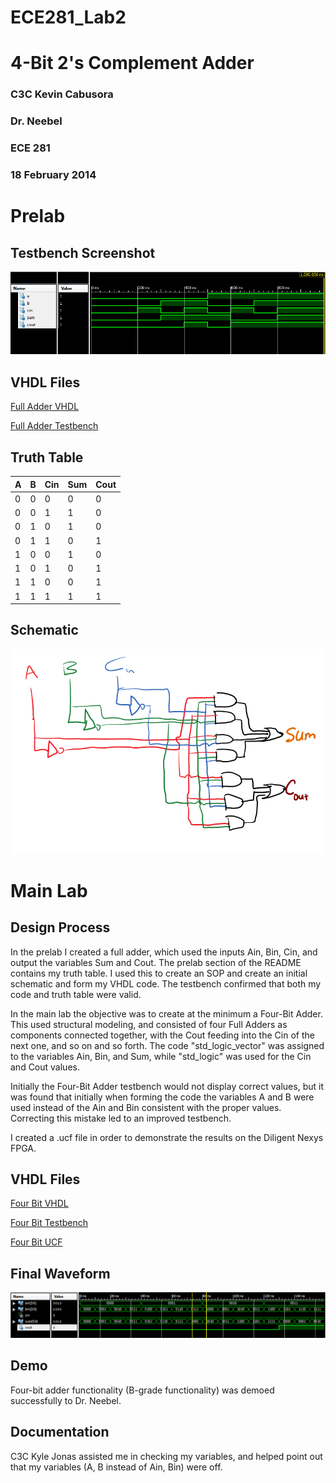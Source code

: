 ECE281_Lab2
===========

# 4-Bit 2's Complement Adder

### C3C Kevin Cabusora
### Dr. Neebel
### ECE 281
### 18 February 2014

Prelab 
===========

## Testbench Screenshot

![alt text][Testbench_Screenshot.PNG]

[Testbench_Screenshot.PNG]: https://github.com/KevinCabusora/ECE281_Lab2/blob/master/Testbench_Screenshot.PNG?raw=true "Testbench_Screenshot.PNG"

## VHDL Files

[Full Adder VHDL](Full_Adder.vhd)

[Full Adder Testbench](Lab2_Full_Adder_Testbench.vhd)

## Truth Table

|  A |  B | Cin| Sum|Cout|
|----|----|----|----|----|
| 0  | 0  | 0  | 0  | 0  |
| 0  | 0  | 1  | 1  | 0  |
| 0  | 1  | 0  | 1  | 0  |
| 0  | 1  | 1  | 0  | 1  |
| 1  | 0  | 0  | 1  | 0  |
| 1  | 0  | 1  | 0  | 1  |
| 1  | 1  | 0  | 0  | 1  |
| 1  | 1  | 1  | 1  | 1  | 

## Schematic

![alt text][Schematic.PNG]

[Schematic.PNG]: https://github.com/KevinCabusora/ECE281_Lab2/blob/master/Schematic.PNG?raw=true "Schematic.PNG"

Main Lab
==========

## Design Process
In the prelab I created a full adder, which used the inputs Ain, Bin, Cin, and output the variables Sum and Cout.  The prelab section of the README contains my truth table.  I used this to create an SOP and create an initial schematic and form my VHDL code.  The testbench confirmed that both my code and truth table were valid.

In the main lab the objective was to create at the minimum a Four-Bit Adder.  This used structural modeling, and consisted of four Full Adders as components connected together, with the Cout feeding into the Cin of the next one, and so on and so forth.  The code "std_logic_vector" was assigned to the variables Ain, Bin, and Sum, while "std_logic" was used for the Cin and Cout values.  

Initially the Four-Bit Adder testbench would not display correct values, but it was found that initially when forming the code the variables A and B were used instead of the Ain and Bin consistent with the proper values.  Correcting this mistake led to an improved testbench.

I created a .ucf file in order to demonstrate the results on the Diligent Nexys FPGA.

## VHDL Files

[Four Bit VHDL](Four_Bit_vhd)

[Four Bit Testbench](Four_Bit_Testbench.vhd)

[Four Bit UCF](Four_Bit_UCF.ucf)

## Final Waveform

![alt text][Four_Bit_Testbench_Waveform.PNG]

[Four_Bit_Testbench_Waveform.PNG]: https://github.com/KevinCabusora/ECE281_Lab2/blob/master/Four_Bit_Testbench_Waveform.PNG?raw=true "Four Bit Testbench"

## Demo

Four-bit adder functionality (B-grade functionality) was demoed successfully to Dr. Neebel.

## Documentation

C3C Kyle Jonas assisted me in checking my variables, and helped point out that my variables (A, B instead of Ain, Bin) were off.

